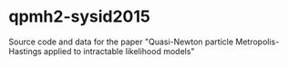 # qpmh2-sysid2015
Source code and data for the paper "Quasi-Newton particle Metropolis-Hastings applied to intractable likelihood models"
